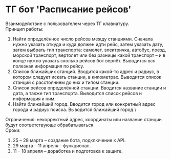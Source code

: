 # ТГ бот 'Расписание рейсов'
Взаимодействие с пользователем через ТГ клавиатуру.\
Принцип работы:
1. Найти определённое число рейсов между станциями. Сначала нужно указать откуда и куда должен идти рейс, затем указать дату, затем выбрать тип транспорта: самолет, электричка, автобус, поезд, морской транспорт, вертолет или без разницы какой транспорт – и в конце нужно указать сколько рейсов бот вернёт. Выводится вся полезная информация по рейсу.
2. Список ближайших станций. Вводится какой-то адрес и радиус, в котором следует искать станции, в километрах. Выводится список станций с расстоянием до них и типом станции.
3. Список рейсов определённой станции. Вводится название станции и дата, а также тип транспорта. Выводится список рейсов и информация к ним.
4. Найти ближайший город. Вводится город или конкретный адрес города и радиус поиска. Выводится ближайший город.\

Ограничения: некорректный адрес, координаты или название станции будут соответствующе обрабатываться.\
Сроки:
1. 25 – 28 марта – создание бота, подключение к API.
2. 29 марта – 11 апреля – функционал.
3. 11 – 18 апреля – доработка и подготовка к защите. 
